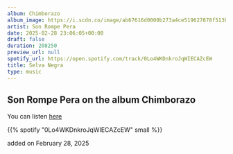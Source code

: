 ```yaml
---
album: Chimborazo
album_image: https://i.scdn.co/image/ab67616d0000b273a4ce519627878f513b708016
artist: Son Rompe Pera
date: 2025-02-28 23:06:05+00:00
draft: false
duration: 208250
preview_url: null
spotify_url: https://open.spotify.com/track/0Lo4WKDnkroJqWIECAZcEW
title: Selva Negra
type: music
---
```



## Son Rompe Pera on the album Chimborazo

You can listen [here](https://open.spotify.com/track/0Lo4WKDnkroJqWIECAZcEW)

{{% spotify "0Lo4WKDnkroJqWIECAZcEW" small %}}

added on February 28, 2025